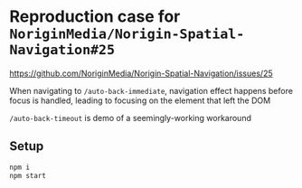 # Reproduction case for `NoriginMedia/Norigin-Spatial-Navigation#25`

https://github.com/NoriginMedia/Norigin-Spatial-Navigation/issues/25

When navigating to `/auto-back-immediate`, navigation effect happens before
focus is handled, leading to focusing on the element that left the DOM

`/auto-back-timeout` is demo of a seemingly-working workaround

## Setup

```sh
npm i
npm start
```

